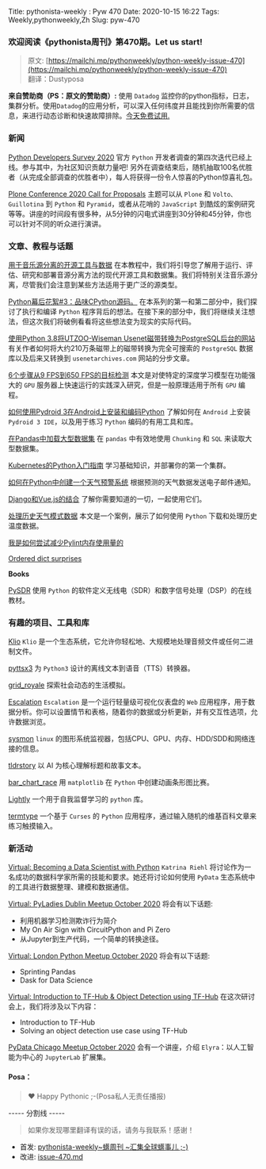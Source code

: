 Title: pythonista-weekly : Pyw 470
Date: 2020-10-15 16:22
Tags: Weekly,pythonweekly,Zh 
Slug: pyw-470

### 欢迎阅读《pythonista周刊》第470期。Let us start!


>原文: [https://mailchi.mp/pythonweekly/python-weekly-issue-470](https://mailchi.mp/pythonweekly/python-weekly-issue-470)  
>翻译：Dustyposa

**来自赞助商（PS：原文的赞助商）:**
使用 `Datadog` 监控你的python指标，日志，集群分析。使用`Datadog`的应用分析，可以深入任何纬度并且能找到你所需要的信息，来进行动态诊断和快速故障排除。[今天免费试用](https://www.datadoghq.com/dg/apm/python-performance-monitoring/?utm_source=Advertisement&utm_medium=Advertisement&utm_campaign=PythonWeekly-Newsletter)[.](https://www.datadoghq.com/dg/apm/python-performance-monitoring/?utm_source=Advertisement&utm_medium=Advertisement&utm_campaign=PythonWeekly-Newsletter)

### 新闻

[Python Developers Survey 2020](https://surveys.jetbrains.com/s3/c6-python-developers-survey-2020)
官方 `Python` 开发者调查的第四次迭代已经上线。参与其中，为社区知识贡献力量吧! 另外在调查结束后，随机抽取100名优胜者（从完成全部调查的优胜者中），每人将获得一份令人惊喜的Python惊喜礼包。

[Plone Conference 2020 Call for Proposals](https://2020.ploneconf.org/)
主题可以从 `Plone` 和 `Volto、Guillotina` 到 `Python` 和 `Pyramid`，或者从花哨的 `JavaScript` 到酷炫的案例研究等等。讲座的时间段有很多种，从5分钟的闪电式讲座到30分钟和45分钟，你也可以针对不同的听众进行演讲。

### 文章、教程与话题

[用于音乐源分离的开源工具与数据](https://source-separation.github.io/tutorial/landing.html)
在本教程中，我们将引导您了解用于运行、评估、研究和部署音源分离方法的现代开源工具和数据集。我们将特别关注音乐源分离，尽管我们会注意到某些方法适用于更广泛的源类型。

[Python幕后花絮#3：品味CPython源码。](https://tenthousandmeters.com/blog/python-behind-the-scenes-3-stepping-through-the-cpython-source-code/)
在本系列的第一和第二部分中，我们探讨了执行和编译 `Python` 程序背后的想法。在接下来的部分中，我们将继续关注想法，但这次我们将破例看看将这些想法变为现实的实际代码。

[使用Python 3.8将UTZOO-Wiseman Usenet磁带转换为PostgreSQL后台的网站](https://www.joe0.com/2020/10/07/converting-utzoo-wiseman-netnews-archive-to-postgresql-using-python-3-8/)
有关作者如何将大约210万条磁带上的磁带转换为完全可搜索的 `PostgreSQL` 数据库以及后来又转换到 `usenetarchives.com` 网站的分步文章。

[6个步骤从9 FPS到650 FPS的目标检测](https://paulbridger.com/posts/video_analytics_pipeline_tuning/)
本文是对使特定的深度学习模型在功能强大的 `GPU` 服务器上快速运行的实践深入研究，但是一般原理适用于所有 `GPU` 编程。

[如何使用Pydroid 3在Android上安装和编码Python](https://www.makeuseof.com/install-pydroid-android/)
了解如何在 `Android` 上安装 `Pydroid 3 IDE`，以及用于练习 `Python` 编码的有用工具和库。

[在Pandas中加载大型数据集](https://t.co/yWgdx50tGD)
在 `pandas` 中有效地使用 `Chunking` 和 `SQL` 来读取大型数据集。

[Kubernetes的Python入门指南](https://t.co/5CsY2lKwn3)
学习基础知识，并部署你的第一个集群。

[如何在Python中创建一个天气预警系统](https://t.co/kRLWyscjIz)
根据预测的天气数据发送电子邮件通知。

[Django和Vue.js的结合](https://codewithstein.com/combining-django-and-vuejs-everything-you-need-to-know/) 
了解你需要知道的一切，一起使用它们。

[处理历史天气模式数据](https://pbpython.com/weather-data.html)
本文是一个案例，展示了如何使用 `Python` 下载和处理历史温度数据。

[我是如何尝试减少Pylint内存使用量的](https://rtpg.co/2020/10/12/pylint-usage.html)

[Ordered dict surprises](https://nedbatchelder.com/blog/202010/ordered_dict_surprises.html)

**Books**

[PySDR](https://pysdr.org/index.html)
使用 `Python` 的软件定义无线电（SDR）和数字信号处理（DSP）的在线教材。



### 有趣的项目、工具和库


[Klio](https://github.com/spotify/klio)
`Klio` 是一个生态系统，它允许你轻松地、大规模地处理音频文件或任何二进制文件。

[pyttsx3](https://github.com/nateshmbhat/pyttsx3)
为 `Python3` 设计的离线文本到语音（TTS）转换器。

[grid_royale](https://github.com/cool-RR/grid_royale)
探索社会动态的生活模拟。

[Escalation](https://github.com/twosixlabs/escalation)
`Escalation` 是一个运行轻量级可视化仪表盘的 `Web` 应用程序，用于数据分析。你可以设置情节和表格，随着你的数据或分析更新，并有交互性选项，允许数据浏览。

[sysmon](https://github.com/MatthiasSchinzel/sysmon)
`linux` 的图形系统监视器，包括CPU、GPU、内存、HDD/SDD和网络连接的信息。

[tldrstory](https://github.com/neuml/tldrstory) 
以 AI 为核心理解标题和故事文本。

[bar_chart_race](https://github.com/dexplo/bar_chart_race)
用 `matplotlib` 在 `Python` 中创建动画条形图比赛。

[Lightly](https://github.com/lightly-ai/lightly) 
一个用于自我监督学习的 `python` 库。

[termtype](https://github.com/bajaco/termtype)
一个基于 `Curses` 的 `Python` 应用程序，通过输入随机的维基百科文章来练习触摸输入。

### 新活动


[Virtual: Becoming a Data Scientist with Python](https://www.meetup.com/PyLadies-ATX/events/rqlksrybcnbzb/)
`Katrina Riehl` 将讨论作为一名成功的数据科学家所需的技能和要求。她还将讨论如何使用 `PyData` 生态系统中的工具进行数据整理、建模和数据通信。

[Virtual: PyLadies Dublin Meetup October 2020](https://www.meetup.com/PyLadiesDublin/events/273341874/)
将会有以下话题:

- 利用机器学习检测欺诈行为简介
- My On Air Sign with CircuitPython and Pi Zero
- 从Jupyter到生产代码，一个简单的转换途径。

[Virtual: London Python Meetup October 2020](https://www.meetup.com/LondonPython/events/272982665/)
将会有以下话题:

- Sprinting Pandas
- Dask for Data Science

[Virtual: Introduction to TF-Hub & Object Detection using TF-Hub](https://www.meetup.com/PyLadiesAMS/events/273795980/)
在这次研讨会上，我们将涉及以下内容：

- Introduction to TF-Hub
- Solving an object detection use case using TF-Hub

[PyData Chicago Meetup October 2020](https://www.meetup.com/PyDataChi/events/273657000/)
会有一个讲座，介绍 `Elyra`：以人工智能为中心的 `JupyterLab` 扩展集。

#### Posa：

> ❤️ Happy Pythonic ;-(Posa私人无责任播报)  


----- 分割线 -----

> 如果你发现哪里翻译有误的话，请务与我联系！感谢！




- 首发: [pythonista-weekly~蠎周刊 ~汇集全球蠎事儿 ;-)](http://weekly.pychina.org/python-weekly/pyw-470.html)
- 改进: [issue-470.md](https://github.com/PyChina/weekly/blob/master/content/python-weekly/issue%23470.md)

